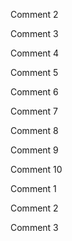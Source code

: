 
Comment 2

Comment 3

Comment 4

Comment 5

Comment 6

Comment 7

Comment 8

Comment 9

Comment 10

Comment 1

Comment 2

Comment 3

